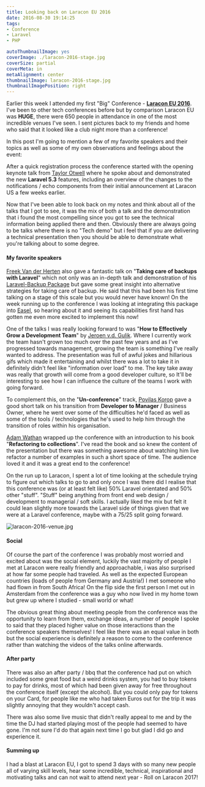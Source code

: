 ```yaml
---
title: Looking back on Laracon EU 2016
date: 2016-08-30 19:14:25
tags:
- Conference
- Laravel
- PHP

autoThumbnailImage: yes
coverImage: ./laracon-2016-stage.jpg
coverSize: partial
coverMeta: in
metaAlignment: center
thumbnailImage: laracon-2016-stage.jpg
thumbnailImagePosition: right
---
```


Earlier this week I attended my first "Big" Conference - **[Laracon EU 2016](http://laracon.eu/2016/)**. I've been to other tech conferences before but by comparison Laracon EU was **HUGE**, there were 650 people in attendance in one of the most incredible venues I've seen. I sent pictures back to my friends and home who said that it looked like a club night more than a conference!
<!-- more -->

In this post I'm going to mention a few of my favorite speakers and their topics as well as some of my own observations and feelings about the event:

After a quick registration process the conference started with the opening keynote talk from [Taylor Otwell](https://twitter.com/taylorotwell) where he spoke about and demonstrated the new **Laravel 5.3** features, including an overview of the changes to the notifications / echo components from their initial announcement at Laracon US a few weeks earlier. 

Now that I've been able to look back on my notes and think about all of the talks that I got to see, it was the mix of both a talk and the demonstration that i found the most compelling since you got to see the technical information being applied there and then. Obviously there are always going to be talks where there is no "Tech demo" but i feel that if you are delivering a technical presentation then you should be able to demonstrate what you're talking about to some degree. 

#### My favorite speakers

[Freek Van der Herten](https://twitter.com/freekmurze) also gave a fantastic talk on "**Taking care of backups with Laravel**" which not only was an in-depth talk and demonstration of his [Laravel-Backup Package](https://docs.spatie.be/laravel-backup/v3/introduction) but gave some great insight into alternative strategies for taking care of backup. He said that this had been his first time talking on a stage of this scale but you would never have known! On the week running up to the conference I was looking at integrating this package into [Easel](https://github.com/talvbansal/easel), so hearing about it and seeing its capabilities first hand has gotten me even more excited to implement this now!

One of the talks I was really looking forward to was "**How to Effectively Grow a Development Team**" by [Jeroen v.d. Gulik](https://twitter.com/n0x13). Where I currently work the team hasn't grown too much over the past few years and as I've progressed towards management, growing the team is something I've really wanted to address. The presentation was full of awful jokes and hillarious gifs which made it entertaining and whilst there was a lot to take it in definitely didn't feel like "information over load" to me. The key take away was really that growth will come from a good developer culture, so It'll be interesting to see how I can influence the culture of the teams I work with going forward. 

To complement this, on the "**Un-conference**" track, [Povilas Korop](https://twitter.com/PovilasKorop) gave a good short talk on his transition from **Developer to Manager** / Business Owner, where he went over some of the difficulties he'd faced as well as some of the tools / technologies that he's used to help him through the transition of roles within his organisation.

[Adam Wathan](https://twitter.com/adamwathan) wrapped up the conference with an introduction to his book "**Refactoring to collections**". I've read the book and so knew the content of the presentation but there was something awesome about watching him live refactor a number of examples in such a short space of time. The audience loved it and it was a great end to the conference!

On the run up to Laracon, I spent a lot of time looking at the schedule trying to figure out which talks to go to and only once I was there did I realise that this conference was (or at least felt like) 50% Laravel orientated and 50% other "stuff". "Stuff" being anything from front end web design / development to managerial / soft skills. I actually liked the mix but felt it could lean slightly more towards the Laravel side of things given that we were at a Laravel conference, maybe with a 75/25 split going forward.

![laracon-2016-venue.jpg](/storage/blog/2016-08-LaraconEu/20160823_070429119_iOS.jpg)

#### Social

Of course the part of the conference I was probably most worried and excited about was the social element, luckily the vast majority of people I met at Laracon were really friendly and approachable, i was also surprised at how far some people had traveled. As well as the expected European countries (loads of people from Germany and Austria!) I met someone who had flown in from South Africa! On the flip side the first person I met out in Amsterdam from the conference was a guy who now lived in my home town but grew up where I studied - small world or what!

The obvious great thing about meeting people from the conference was the opportunity to learn from them, exchange ideas, a number of people I spoke to said that they placed higher value on those interactions than the conference speakers themselves! I feel like there was an equal value in both but the social experience is definitely a reason to come to the conference rather than watching the videos of the talks online afterwards.

#### After party

There was also an after party / bbq that the conference had put on which included some great food but a weird drinks system, you had to buy tokens to pay for drinks, most of which had been given away for free throughout the conference itself (except the alcohol). But you could only pay for tokens on your Card, for people like me who had taken Euros out for the trip it was slightly annoying that they wouldn't accept cash.

There was also some live music that didn't really appeal to me and by the time the DJ had started playing most of the people had seemed to have gone. I'm not sure I'd do that again next time I go but glad I did  go and experience it.

#### Summing up

I had a blast at Laracon EU, I got to spend 3 days with so many new people all of varying skill levels, hear some incredible, technical, inspirational and motivating talks and can not wait to attend next year - Roll on Laracon 2017!



